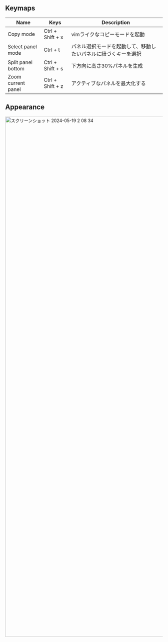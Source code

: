 ## Keymaps

| Name               | Keys             | Description                                                    |
| ------------------ | ---------------- | -------------------------------------------------------------- |
| Copy mode          | Ctrl + Shift + x | vimライクなコピーモードを起動                                  |
| Select panel mode  | Ctrl + t         | パネル選択モードを起動して、移動したいパネルに紐づくキーを選択 |
| Split panel bottom | Ctrl + Shift + s | 下方向に高さ30%パネルを生成                                    |
| Zoom current panel | Ctrl + Shift + z | アクティブなパネルを最大化する                                 |

## Appearance

<img width="1657" alt="スクリーンショット 2024-05-19 2 08 34" src="https://github.com/Ryutaro95/dotfiles/assets/45044320/9243f266-74bf-4a20-8de9-5742ed9d0566">
